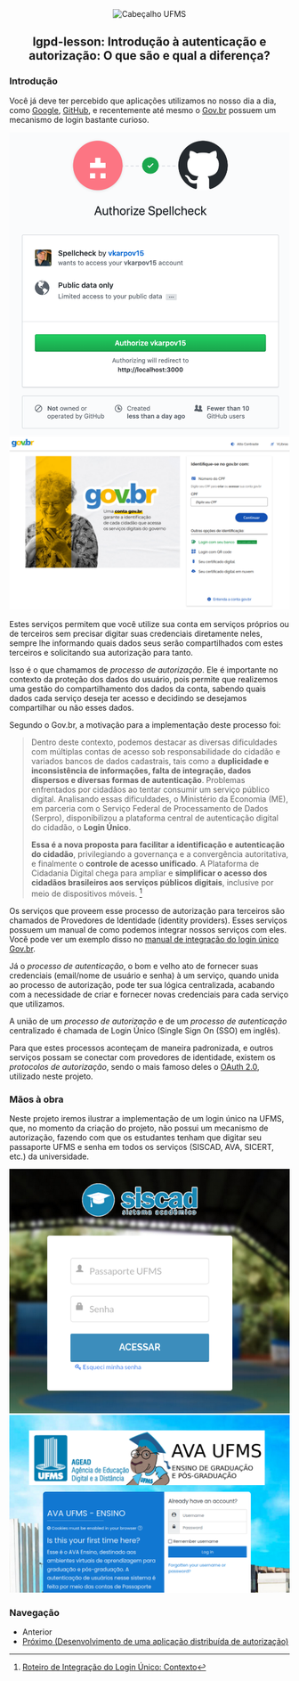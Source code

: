 <div align="center">

<img alt="Cabeçalho UFMS" src="https://raw.githubusercontent.com/nes-facom/templates/main/.assets/cabecalho_docs.png" />

## lgpd-lesson: Introdução à autenticação e autorização: O que são e qual a diferença?

</div>

### Introdução

Você já deve ter percebido que aplicações utilizamos no nosso dia a dia, como [Google](https://developers.google.com/identity/protocols/oauth2), [GitHub](https://docs.github.com/en/developers/apps/building-oauth-apps/authorizing-oauth-apps), e recentemente até mesmo o [Gov.br](https://www.gov.br/governodigital/pt-br/conta-gov-br/conta-gov-br/) possuem um mecanismo de login bastante curioso.

![GitHub OAuth](./.assets/github-oauth.png)
![Gov.br OAuth](./.assets/govbr_oauth.png)

Estes serviços permitem que você utilize sua conta em serviços próprios ou de terceiros sem precisar digitar suas credenciais diretamente neles, sempre lhe informando quais dados seus serão compartilhados com estes terceiros e solicitando sua autorização para tanto.

Isso é o que chamamos de _processo de autorização_. Ele é importante no contexto da proteção dos dados do usuário, pois permite que realizemos uma gestão do compartilhamento dos dados da conta, sabendo quais dados cada serviço deseja ter acesso e decidindo se desejamos compartilhar ou não esses dados.

Segundo o Gov.br, a motivação para a implementação deste processo foi:

> Dentro deste contexto, podemos destacar as diversas dificuldades com múltiplas contas de acesso sob responsabilidade do cidadão e variados bancos de dados cadastrais, tais como a **duplicidade e inconsistência de informações, falta de integração, dados dispersos e diversas formas de autenticação**. Problemas enfrentados por cidadãos ao tentar consumir um serviço público digital. Analisando essas dificuldades, o Ministério da Economia (ME), em parceria com o Serviço Federal de Processamento de Dados (Serpro), disponibilizou a plataforma central de autenticação digital do cidadão, o **Login Único**.
>
> **Essa é a nova proposta para facilitar a identificação e autenticação do cidadão**, privilegiando a governança e a convergência autoritativa, e finalmente o **controle de acesso unificado**. A Plataforma de Cidadania Digital chega para ampliar e **simplificar o acesso dos cidadãos brasileiros aos serviços públicos digitais**, inclusive por meio de dispositivos móveis. [^1]

[^1]: [Roteiro de Integração do Login Único: Contexto](https://manual-roteiro-integracao-login-unico.servicos.gov.br/pt/stable/contexto.html)

Os serviços que proveem esse processo de autorização para terceiros são chamados de Provedores de Identidade (identity providers). Esses serviços possuem um manual de como podemos integrar nossos serviços com eles. Você pode ver um exemplo disso no [manual de integração do login único Gov.br](https://manual-roteiro-integracao-login-unico.servicos.gov.br/pt/stable/iniciarintegracao.html).

Já o _processo de autenticação_, o bom e velho ato de fornecer suas credenciais (email/nome de usuário e senha) à um serviço, quando unida ao processo de autorização, pode ter sua lógica centralizada, acabando com a necessidade de criar e fornecer novas credenciais para cada serviço que utilizamos.

A união de um _processo de autorização_ e de um _processo de autenticação_ centralizado é chamada de Login Único (Single Sign On (SSO) em inglês).

Para que estes processos aconteçam de maneira padronizada, e outros serviços possam se conectar com provedores de identidade, existem os _protocolos de autorização_, sendo o mais famoso deles o [OAuth 2.0](https://oauth.net/2/), utilizado neste projeto.

### Mãos à obra

Neste projeto iremos ilustrar a implementação de um login único na UFMS, que, no momento da criação do projeto, não possui um mecanismo de autorização, fazendo com que os estudantes tenham que digitar seu passaporte UFMS e senha em todos os serviços (SISCAD, AVA, SICERT, etc.) da universidade.

![Login SISCAD](./.assets/login_siscad.png)
![Login AVA](./.assets/login_ava.png)

### Navegação

- Anterior
- [Próximo (Desenvolvimento de uma aplicação distribuída de autorização)](./2desenvolvimento_aplicacao_autorizacao.md)

